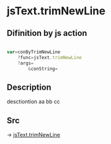 # jsText.trimNewLine

## Difinition by js action

```js.js

var=conByTrimNewLine
	?func=jsText.trimNewLine
	?args=
		&conString=
```

## Description

desctiontion aa
bb
cc
## Src

-> [jsText.trimNewLine](https://github.com/puutaro/CommandClick/blob/master/app/src/main/java/com/puutaro/commandclick/fragment_lib/terminal_fragment/js_interface/text/JsText.kt#L11)


